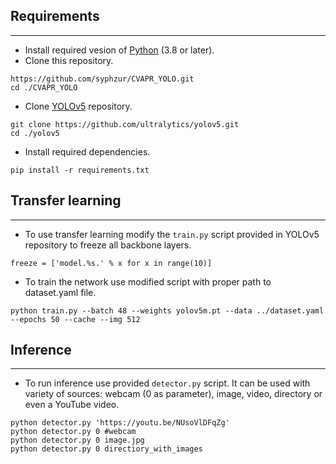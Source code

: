 ## Requirements
---
- Install required vesion of [Python](https://www.python.org/) (3.8 or later).
- Clone this repository.
```shell
https://github.com/syphzur/CVAPR_YOLO.git
cd ./CVAPR_YOLO
```
- Clone [YOLOv5](https://github.com/ultralytics/yolov5) repository.
```
git clone https://github.com/ultralytics/yolov5.git
cd ./yolov5
```
- Install required dependencies.
```
pip install -r requirements.txt
```
## Transfer learning
---
- To use transfer learning modify the ```train.py``` script provided in YOLOv5 repository to freeze all backbone layers. 
```
freeze = ['model.%s.' % x for x in range(10)] 
```
- To train the network use modified script with proper path to dataset.yaml file.
```
python train.py --batch 48 --weights yolov5m.pt --data ../dataset.yaml --epochs 50 --cache --img 512
```
## Inference
---
- To run inference use provided ```detector.py``` script. It can be used with variety of sources: webcam (0 as parameter), image, video, directory or even a YouTube video.
```
python detector.py 'https://youtu.be/NUsoVlDFqZg'
python detector.py 0 #webcam
python detector.py 0 image.jpg
python detector.py 0 directiory_with_images
```
